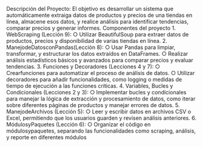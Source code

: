  Descripción del Proyecto:
 El objetivo es desarrollar un sistema que automáticamente extraiga datos de productos y
 precios de una tiendas en línea, almacene esos datos, y realice análisis para identificar
 tendencias, comparar precios y generar informes.
 Componentes del proyecto
 1.
 WebScraping (Lección 9):
 ○ Utilizar BeautifulSoup para extraer datos de productos, precios y disponibilidad
 de varias tiendas en línea.
 2. ManejodeDatosconPandas(Lección 8):
 ○ Usar Pandas para limpiar, transformar, y estructurar los datos extraídos en
 DataFrames.
 ○ Realizar análisis estadísticos básicos y avanzados para comparar precios y evaluar
 tendencias.
 3. Funciones y Decoradores (Lecciones 4 y 7):
 ○ Crearfunciones para automatizar el proceso de análisis de datos.
 ○ Utilizar decoradores para añadir funcionalidades, como logging o medidas de
 tiempo de ejecución a las funciones críticas.
 4. Variables, Bucles y Condicionales (Lecciones 2 y 3):
 ○ Implementar bucles y condicionales para manejar la lógica de extracción y
 procesamiento de datos, como iterar sobre diferentes páginas de productos y
 manejar errores de datos.
 5. ManejodeArchivos (Lección 5):
 ○ Leer y escribir datos en archivos CSV o Excel, permitiendo que los usuarios
 guarden y revisen análisis anteriores.
 6. MódulosyPaquetes (Lección 6):
 ○ Organizar el código en módulosypaquetes, separando las funcionalidades como
 scraping, análisis, y reporte en diferentes módulos
